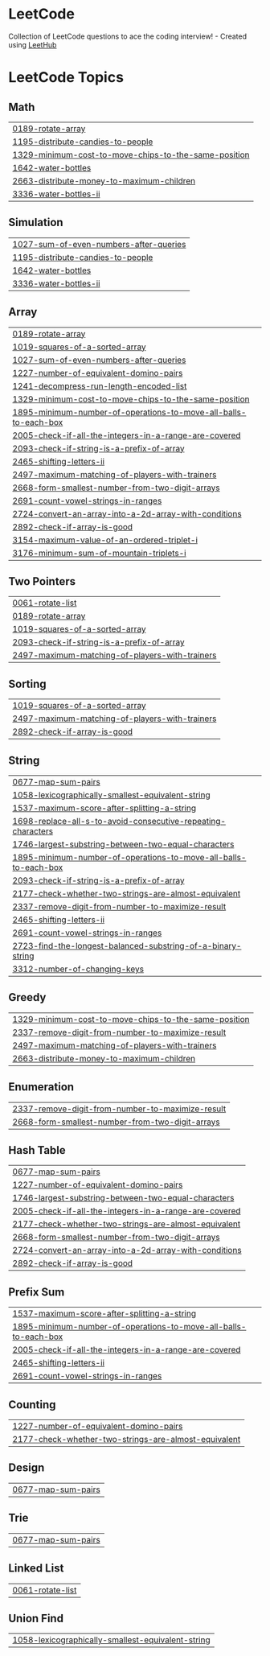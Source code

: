 # LeetCode
Collection of LeetCode questions to ace the coding interview! - Created using [LeetHub](https://github.com/QasimWani/LeetHub)

<!---LeetCode Topics Start-->
# LeetCode Topics
## Math
|  |
| ------- |
| [0189-rotate-array](https://github.com/HuseyinK0r0glu/LeetCode/tree/master/0189-rotate-array) |
| [1195-distribute-candies-to-people](https://github.com/HuseyinK0r0glu/LeetCode/tree/master/1195-distribute-candies-to-people) |
| [1329-minimum-cost-to-move-chips-to-the-same-position](https://github.com/HuseyinK0r0glu/LeetCode/tree/master/1329-minimum-cost-to-move-chips-to-the-same-position) |
| [1642-water-bottles](https://github.com/HuseyinK0r0glu/LeetCode/tree/master/1642-water-bottles) |
| [2663-distribute-money-to-maximum-children](https://github.com/HuseyinK0r0glu/LeetCode/tree/master/2663-distribute-money-to-maximum-children) |
| [3336-water-bottles-ii](https://github.com/HuseyinK0r0glu/LeetCode/tree/master/3336-water-bottles-ii) |
## Simulation
|  |
| ------- |
| [1027-sum-of-even-numbers-after-queries](https://github.com/HuseyinK0r0glu/LeetCode/tree/master/1027-sum-of-even-numbers-after-queries) |
| [1195-distribute-candies-to-people](https://github.com/HuseyinK0r0glu/LeetCode/tree/master/1195-distribute-candies-to-people) |
| [1642-water-bottles](https://github.com/HuseyinK0r0glu/LeetCode/tree/master/1642-water-bottles) |
| [3336-water-bottles-ii](https://github.com/HuseyinK0r0glu/LeetCode/tree/master/3336-water-bottles-ii) |
## Array
|  |
| ------- |
| [0189-rotate-array](https://github.com/HuseyinK0r0glu/LeetCode/tree/master/0189-rotate-array) |
| [1019-squares-of-a-sorted-array](https://github.com/HuseyinK0r0glu/LeetCode/tree/master/1019-squares-of-a-sorted-array) |
| [1027-sum-of-even-numbers-after-queries](https://github.com/HuseyinK0r0glu/LeetCode/tree/master/1027-sum-of-even-numbers-after-queries) |
| [1227-number-of-equivalent-domino-pairs](https://github.com/HuseyinK0r0glu/LeetCode/tree/master/1227-number-of-equivalent-domino-pairs) |
| [1241-decompress-run-length-encoded-list](https://github.com/HuseyinK0r0glu/LeetCode/tree/master/1241-decompress-run-length-encoded-list) |
| [1329-minimum-cost-to-move-chips-to-the-same-position](https://github.com/HuseyinK0r0glu/LeetCode/tree/master/1329-minimum-cost-to-move-chips-to-the-same-position) |
| [1895-minimum-number-of-operations-to-move-all-balls-to-each-box](https://github.com/HuseyinK0r0glu/LeetCode/tree/master/1895-minimum-number-of-operations-to-move-all-balls-to-each-box) |
| [2005-check-if-all-the-integers-in-a-range-are-covered](https://github.com/HuseyinK0r0glu/LeetCode/tree/master/2005-check-if-all-the-integers-in-a-range-are-covered) |
| [2093-check-if-string-is-a-prefix-of-array](https://github.com/HuseyinK0r0glu/LeetCode/tree/master/2093-check-if-string-is-a-prefix-of-array) |
| [2465-shifting-letters-ii](https://github.com/HuseyinK0r0glu/LeetCode/tree/master/2465-shifting-letters-ii) |
| [2497-maximum-matching-of-players-with-trainers](https://github.com/HuseyinK0r0glu/LeetCode/tree/master/2497-maximum-matching-of-players-with-trainers) |
| [2668-form-smallest-number-from-two-digit-arrays](https://github.com/HuseyinK0r0glu/LeetCode/tree/master/2668-form-smallest-number-from-two-digit-arrays) |
| [2691-count-vowel-strings-in-ranges](https://github.com/HuseyinK0r0glu/LeetCode/tree/master/2691-count-vowel-strings-in-ranges) |
| [2724-convert-an-array-into-a-2d-array-with-conditions](https://github.com/HuseyinK0r0glu/LeetCode/tree/master/2724-convert-an-array-into-a-2d-array-with-conditions) |
| [2892-check-if-array-is-good](https://github.com/HuseyinK0r0glu/LeetCode/tree/master/2892-check-if-array-is-good) |
| [3154-maximum-value-of-an-ordered-triplet-i](https://github.com/HuseyinK0r0glu/LeetCode/tree/master/3154-maximum-value-of-an-ordered-triplet-i) |
| [3176-minimum-sum-of-mountain-triplets-i](https://github.com/HuseyinK0r0glu/LeetCode/tree/master/3176-minimum-sum-of-mountain-triplets-i) |
## Two Pointers
|  |
| ------- |
| [0061-rotate-list](https://github.com/HuseyinK0r0glu/LeetCode/tree/master/0061-rotate-list) |
| [0189-rotate-array](https://github.com/HuseyinK0r0glu/LeetCode/tree/master/0189-rotate-array) |
| [1019-squares-of-a-sorted-array](https://github.com/HuseyinK0r0glu/LeetCode/tree/master/1019-squares-of-a-sorted-array) |
| [2093-check-if-string-is-a-prefix-of-array](https://github.com/HuseyinK0r0glu/LeetCode/tree/master/2093-check-if-string-is-a-prefix-of-array) |
| [2497-maximum-matching-of-players-with-trainers](https://github.com/HuseyinK0r0glu/LeetCode/tree/master/2497-maximum-matching-of-players-with-trainers) |
## Sorting
|  |
| ------- |
| [1019-squares-of-a-sorted-array](https://github.com/HuseyinK0r0glu/LeetCode/tree/master/1019-squares-of-a-sorted-array) |
| [2497-maximum-matching-of-players-with-trainers](https://github.com/HuseyinK0r0glu/LeetCode/tree/master/2497-maximum-matching-of-players-with-trainers) |
| [2892-check-if-array-is-good](https://github.com/HuseyinK0r0glu/LeetCode/tree/master/2892-check-if-array-is-good) |
## String
|  |
| ------- |
| [0677-map-sum-pairs](https://github.com/HuseyinK0r0glu/LeetCode/tree/master/0677-map-sum-pairs) |
| [1058-lexicographically-smallest-equivalent-string](https://github.com/HuseyinK0r0glu/LeetCode/tree/master/1058-lexicographically-smallest-equivalent-string) |
| [1537-maximum-score-after-splitting-a-string](https://github.com/HuseyinK0r0glu/LeetCode/tree/master/1537-maximum-score-after-splitting-a-string) |
| [1698-replace-all-s-to-avoid-consecutive-repeating-characters](https://github.com/HuseyinK0r0glu/LeetCode/tree/master/1698-replace-all-s-to-avoid-consecutive-repeating-characters) |
| [1746-largest-substring-between-two-equal-characters](https://github.com/HuseyinK0r0glu/LeetCode/tree/master/1746-largest-substring-between-two-equal-characters) |
| [1895-minimum-number-of-operations-to-move-all-balls-to-each-box](https://github.com/HuseyinK0r0glu/LeetCode/tree/master/1895-minimum-number-of-operations-to-move-all-balls-to-each-box) |
| [2093-check-if-string-is-a-prefix-of-array](https://github.com/HuseyinK0r0glu/LeetCode/tree/master/2093-check-if-string-is-a-prefix-of-array) |
| [2177-check-whether-two-strings-are-almost-equivalent](https://github.com/HuseyinK0r0glu/LeetCode/tree/master/2177-check-whether-two-strings-are-almost-equivalent) |
| [2337-remove-digit-from-number-to-maximize-result](https://github.com/HuseyinK0r0glu/LeetCode/tree/master/2337-remove-digit-from-number-to-maximize-result) |
| [2465-shifting-letters-ii](https://github.com/HuseyinK0r0glu/LeetCode/tree/master/2465-shifting-letters-ii) |
| [2691-count-vowel-strings-in-ranges](https://github.com/HuseyinK0r0glu/LeetCode/tree/master/2691-count-vowel-strings-in-ranges) |
| [2723-find-the-longest-balanced-substring-of-a-binary-string](https://github.com/HuseyinK0r0glu/LeetCode/tree/master/2723-find-the-longest-balanced-substring-of-a-binary-string) |
| [3312-number-of-changing-keys](https://github.com/HuseyinK0r0glu/LeetCode/tree/master/3312-number-of-changing-keys) |
## Greedy
|  |
| ------- |
| [1329-minimum-cost-to-move-chips-to-the-same-position](https://github.com/HuseyinK0r0glu/LeetCode/tree/master/1329-minimum-cost-to-move-chips-to-the-same-position) |
| [2337-remove-digit-from-number-to-maximize-result](https://github.com/HuseyinK0r0glu/LeetCode/tree/master/2337-remove-digit-from-number-to-maximize-result) |
| [2497-maximum-matching-of-players-with-trainers](https://github.com/HuseyinK0r0glu/LeetCode/tree/master/2497-maximum-matching-of-players-with-trainers) |
| [2663-distribute-money-to-maximum-children](https://github.com/HuseyinK0r0glu/LeetCode/tree/master/2663-distribute-money-to-maximum-children) |
## Enumeration
|  |
| ------- |
| [2337-remove-digit-from-number-to-maximize-result](https://github.com/HuseyinK0r0glu/LeetCode/tree/master/2337-remove-digit-from-number-to-maximize-result) |
| [2668-form-smallest-number-from-two-digit-arrays](https://github.com/HuseyinK0r0glu/LeetCode/tree/master/2668-form-smallest-number-from-two-digit-arrays) |
## Hash Table
|  |
| ------- |
| [0677-map-sum-pairs](https://github.com/HuseyinK0r0glu/LeetCode/tree/master/0677-map-sum-pairs) |
| [1227-number-of-equivalent-domino-pairs](https://github.com/HuseyinK0r0glu/LeetCode/tree/master/1227-number-of-equivalent-domino-pairs) |
| [1746-largest-substring-between-two-equal-characters](https://github.com/HuseyinK0r0glu/LeetCode/tree/master/1746-largest-substring-between-two-equal-characters) |
| [2005-check-if-all-the-integers-in-a-range-are-covered](https://github.com/HuseyinK0r0glu/LeetCode/tree/master/2005-check-if-all-the-integers-in-a-range-are-covered) |
| [2177-check-whether-two-strings-are-almost-equivalent](https://github.com/HuseyinK0r0glu/LeetCode/tree/master/2177-check-whether-two-strings-are-almost-equivalent) |
| [2668-form-smallest-number-from-two-digit-arrays](https://github.com/HuseyinK0r0glu/LeetCode/tree/master/2668-form-smallest-number-from-two-digit-arrays) |
| [2724-convert-an-array-into-a-2d-array-with-conditions](https://github.com/HuseyinK0r0glu/LeetCode/tree/master/2724-convert-an-array-into-a-2d-array-with-conditions) |
| [2892-check-if-array-is-good](https://github.com/HuseyinK0r0glu/LeetCode/tree/master/2892-check-if-array-is-good) |
## Prefix Sum
|  |
| ------- |
| [1537-maximum-score-after-splitting-a-string](https://github.com/HuseyinK0r0glu/LeetCode/tree/master/1537-maximum-score-after-splitting-a-string) |
| [1895-minimum-number-of-operations-to-move-all-balls-to-each-box](https://github.com/HuseyinK0r0glu/LeetCode/tree/master/1895-minimum-number-of-operations-to-move-all-balls-to-each-box) |
| [2005-check-if-all-the-integers-in-a-range-are-covered](https://github.com/HuseyinK0r0glu/LeetCode/tree/master/2005-check-if-all-the-integers-in-a-range-are-covered) |
| [2465-shifting-letters-ii](https://github.com/HuseyinK0r0glu/LeetCode/tree/master/2465-shifting-letters-ii) |
| [2691-count-vowel-strings-in-ranges](https://github.com/HuseyinK0r0glu/LeetCode/tree/master/2691-count-vowel-strings-in-ranges) |
## Counting
|  |
| ------- |
| [1227-number-of-equivalent-domino-pairs](https://github.com/HuseyinK0r0glu/LeetCode/tree/master/1227-number-of-equivalent-domino-pairs) |
| [2177-check-whether-two-strings-are-almost-equivalent](https://github.com/HuseyinK0r0glu/LeetCode/tree/master/2177-check-whether-two-strings-are-almost-equivalent) |
## Design
|  |
| ------- |
| [0677-map-sum-pairs](https://github.com/HuseyinK0r0glu/LeetCode/tree/master/0677-map-sum-pairs) |
## Trie
|  |
| ------- |
| [0677-map-sum-pairs](https://github.com/HuseyinK0r0glu/LeetCode/tree/master/0677-map-sum-pairs) |
## Linked List
|  |
| ------- |
| [0061-rotate-list](https://github.com/HuseyinK0r0glu/LeetCode/tree/master/0061-rotate-list) |
## Union Find
|  |
| ------- |
| [1058-lexicographically-smallest-equivalent-string](https://github.com/HuseyinK0r0glu/LeetCode/tree/master/1058-lexicographically-smallest-equivalent-string) |
<!---LeetCode Topics End-->